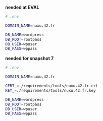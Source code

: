__needed at EVAL__  
```sh
# .env

DOMAIN_NAME=nuxu.42.fr

DB_NAME=wordpress
DB_ROOT=rootpass
DB_USER=wpuser
DB_PASS=wppass
```
__needed for snapshot 7__  
```sh
# .env

DOMAIN_NAME=nuxu.42.fr

CERT_=./requirements/tools/nuxu.42.fr.crt
KEY_=./requirements/tools/nuxu.42.fr.key

DB_NAME=wordpress
DB_ROOT=rootpass
DB_USER=wpuser
DB_PASS=wppass
```
